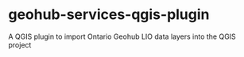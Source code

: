 # geohub-services-qgis-plugin
A QGIS plugin to import Ontario Geohub LIO data layers into the QGIS project
